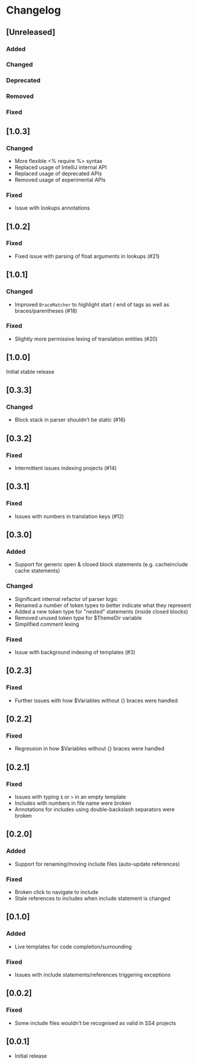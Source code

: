 # Changelog

## [Unreleased]
### Added

### Changed

### Deprecated

### Removed

### Fixed

## [1.0.3]
### Changed
- More flexible <% require %> syntax
- Replaced usage of IntelliJ internal API
- Replaced usage of deprecated APIs
- Removed usage of experimental APIs

### Fixed
- Issue with lookups annotations

## [1.0.2]
### Fixed
- Fixed issue with parsing of float arguments in lookups (#21)

## [1.0.1]
### Changed
- Improved `BraceMatcher` to highlight start / end of tags as well as braces/parentheses (#18)

### Fixed
- Slightly more permissive lexing of translation entities (#20)

## [1.0.0]
Initial stable release

## [0.3.3]
### Changed
- Block stack in parser shouldn’t be static (#16)

## [0.3.2]
### Fixed
- Intermittent issues indexing projects (#14)

## [0.3.1]
### Fixed
- Issues with numbers in translation keys (#12)

## [0.3.0]
### Added
- Support for generic open & closed block statements (e.g. cacheinclude cache statements)

### Changed
- Significant internal refactor of parser logic
- Renamed a number of token types to better indicate what they represent
- Added a new token type for "nested" statements (inside closed blocks)
- Removed unused token type for $ThemeDir variable
- Simplified comment lexing

### Fixed
- Issue with background indexing of templates (#3)

## [0.2.3]
### Fixed
- Further issues with how $Variables without {} braces were handled

## [0.2.2]
### Fixed
- Regression in how $Variables without {} braces were handled

## [0.2.1]
### Fixed
- Issues with typing `$` or `>` in an empty template
- Includes with numbers in file name were broken
- Annotations for includes using double-backslash separators were broken

## [0.2.0]
### Added
- Support for renaming/moving include files (auto-update references)

### Fixed
- Broken click to navigate to include
- Stale references to includes when include statement is changed

## [0.1.0]
### Added
- Live templates for code completion/surrounding

### Fixed
- Issues with include statements/references triggering exceptions

## [0.0.2]
### Fixed
- Some include files wouldn’t be recognised as valid in SS4 projects

## [0.0.1]
- Initial release
